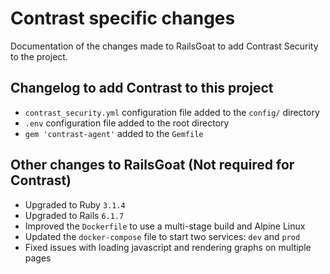 # Contrast specific changes
Documentation of the changes made to RailsGoat to add Contrast Security to the project.

## Changelog to add Contrast to this project
* `contrast_security.yml` configuration file added to the `config/` directory
* `.env` configuration file added to the root directory
* `gem 'contrast-agent'` added to the `Gemfile`

## Other changes to RailsGoat (Not required for Contrast)
* Upgraded to Ruby `3.1.4`
* Upgraded to Rails `6.1.7`
* Improved the `Dockerfile` to use a multi-stage build and Alpine Linux
* Updated the `docker-compose` file to start two services: `dev` and `prod`
* Fixed issues with loading javascript and rendering graphs on multiple pages
